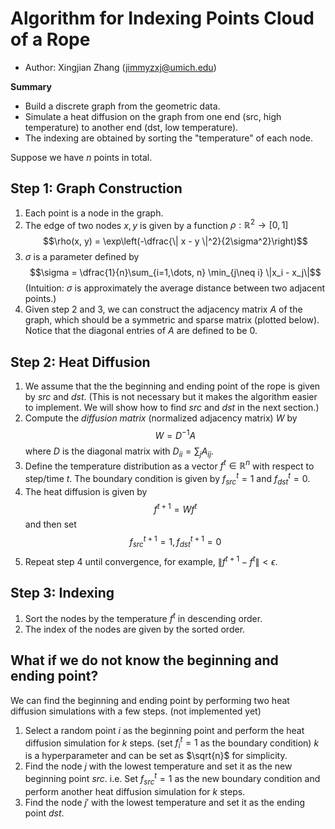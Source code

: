 # Algorithm for Indexing Points Cloud of a Rope
- Author: Xingjian Zhang (jimmyzxj@umich.edu)

**Summary**
- Build a discrete graph from the geometric data.
- Simulate a heat diffusion on the graph from one end (src, high temperature)
to another end (dst, low temperature).
- The indexing are obtained by sorting the
"temperature" of each node.

Suppose we have $n$ points in total.

## Step 1: Graph Construction
1. Each point is a node in the graph.
2. The edge of two nodes $x,y$ is given by a function $\rho: \mathbb{R}^2\to [0, 1]$
   $$\rho(x, y) = \exp\left(-\dfrac{\| x - y \|^2}{2\sigma^2}\right)$$
3. $\sigma$ is a parameter defined by
   $$\sigma = \dfrac{1}{n}\sum_{i=1,\dots, n} \min_{j\neq i} \|x_i - x_j\|$$
   (Intuition: $\sigma$ is approximately the average distance between two adjacent points.)
4. Given step 2 and 3, we can construct the adjacency matrix $A$ of the graph,
   which should be a symmetric and sparse matrix (plotted below). Notice that
   the diagonal entries of $A$ are defined to be 0.

## Step 2: Heat Diffusion
1. We assume that the the beginning and ending point of the rope is given by
   $src$ and $dst$. (This is not necessary but it makes the algorithm easier to
   implement. We will show how to find $src$ and $dst$ in the next section.)
2. Compute the *diffusion matrix* (normalized adjacency matrix) $W$ by
   $$W = D^{-1}A$$
   where $D$ is the diagonal matrix with $D_{ii} = \sum_j A_{ij}$.
3. Define the temperature distribution as a vector $f^t\in \mathbb{R}^n$ with respect to
   step/time $t$. The boundary condition is given by $f^t_{src} = 1$ and
   $f^t_{dst} = 0$.
4. The heat diffusion is given by
   $$f^{t+1} = Wf^t$$
   and then set
   $$f^{t+1}_{src} = 1, f^{t+1}_{dst} = 0$$
5. Repeat step 4 until convergence, for example, $\|f^{t+1} - f^t\| < \epsilon$.

## Step 3: Indexing
1. Sort the nodes by the temperature $f^t$ in descending order.
2. The index of the nodes are given by the sorted order.

## What if we do not know the beginning and ending point?
We can find the beginning and ending point by performing two heat diffusion
simulations with a few steps. (not implemented yet)

1. Select a random point $i$ as the beginning point and perform the heat
   diffusion simulation for $k$ steps. (set $f^t_i = 1$ as the boundary
   condition) $k$ is a hyperparameter and can be set as $\sqrt{n}$ for
   simplicity.
2. Find the node $j$ with the lowest temperature and set it as the new beginning
   point $src$. i.e. Set $f^t_{src} = 1$ as the new boundary condition and
   perform another heat diffusion simulation for $k$ steps.
3. Find the node $j'$ with the lowest temperature and set it as the ending
   point $dst$.
